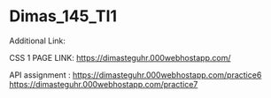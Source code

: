 # Dimas_145_TI1

Additional Link:

CSS 1 PAGE LINK: https://dimasteguhr.000webhostapp.com/

API assignment : https://dimasteguhr.000webhostapp.com/practice6
                 https://dimasteguhr.000webhostapp.com/practice7
